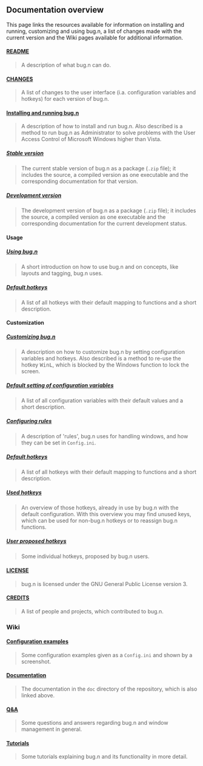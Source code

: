 ## Documentation overview

This page links the resources available for information on installing and
running, customizing and using bug.n, a list of changes made with the current 
version and the Wiki pages available for additional information.

#### [README](../README.md)
> A description of what bug.n can do.

#### [CHANGES](./CHANGES.md)
> A list of changes to the user interface (i.a. configuration variables and
hotkeys) for each version of bug.n.

#### [Installing and running bug.n](./Installing_and_running.md)
> A description of how to install and run bug.n. Also described is a method to
run bug.n as Administrator to solve problems with the User Access Control of
Microsoft Windows higher than Vista.

##### [Stable version](../../../releases/latest)
> The current stable version of bug.n as a package (`.zip` file); it includes
the source, a compiled version as one executable and the corresponding
documentation for that version.

##### [Development version](../../../archive/master.zip)
> The development version of bug.n as a package (`.zip` file); it includes the
source, a compiled version as one executable and the corresponding documentation
for the current development status.

#### Usage

##### [Using bug.n](./Usage.md)
> A short introduction on how to use bug.n and on concepts, like layouts and
tagging, bug.n uses.

##### [Default hotkeys](./Default_hotkeys.md)
> A list of all hotkeys with their default mapping to functions and a short
description.

#### Customization

##### [Customizing bug.n](./Customization.md)
> A description on how to customize bug.n by setting configuration variables
and hotkeys. Also described is a method to re-use the hotkey <kbd>Win</kbd><kbd>L</kbd>,
which is blocked by the Windows function to lock the screen.

##### [Default setting of configuration variables](./Default_configuration.md)
> A list of all configuration variables with their default values and a short
description.

##### [Configuring rules](./Configuring_rules.md)
> A description of 'rules', bug.n uses for handling windows, and how they can
be set in `Config.ini`.

##### [Default hotkeys](./Default_hotkeys.md)
> A list of all hotkeys with their default mapping to functions and a short
description.

##### [Used hotkeys](./Used_hotkeys.md)
> An overview of those hotkeys, already in use by bug.n with the default
configuration. With this overview you may find unused keys, which can be used
for non-bug.n hotkeys or to reassign bug.n functions.

##### [User proposed hotkeys](./User-hotkeys.md)
> Some individual hotkeys, proposed by bug.n users.

#### [LICENSE](../LICENSE.md)
> bug.n is licensed under the GNU General Public License version 3.

#### [CREDITS](./CREDITS.md)
> A list of people and projects, which contributed to bug.n.

### Wiki

#### [Configuration examples](https://github.com/fuhsjr00/bug.n/wiki/Configuration-examples)
> Some configuration examples given as a `Config.ini` and shown by a 
screenshot.

#### [Documentation](https://github.com/fuhsjr00/bug.n/wiki/Documentation)
> The documentation in the `doc` directory of the repository, which is also 
linked above.

#### [Q&A](https://github.com/fuhsjr00/bug.n/wiki/Q&A)
> Some questions and answers regarding bug.n and window management in general.

#### [Tutorials](https://github.com/fuhsjr00/bug.n/wiki/Tutorial-00.-Overview)
> Some tutorials explaining bug.n and its functionality in more detail.
